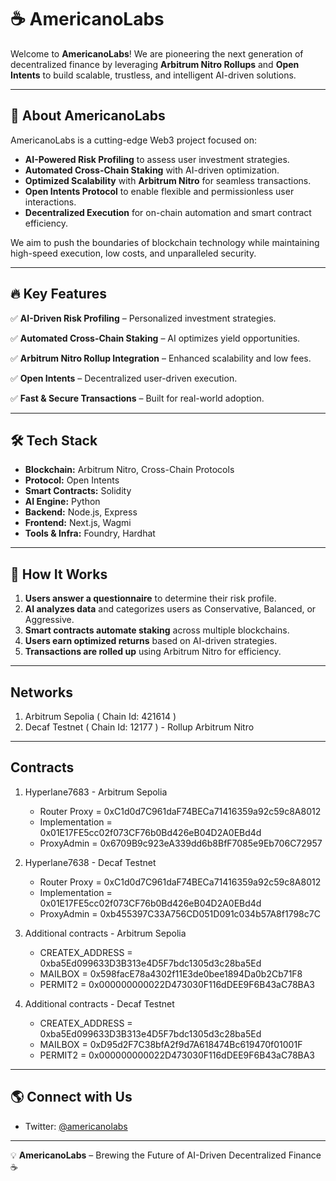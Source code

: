 # ☕ AmericanoLabs

Welcome to **AmericanoLabs**! We are pioneering the next generation of decentralized finance by leveraging **Arbitrum Nitro Rollups** and **Open Intents** to build scalable, trustless, and intelligent AI-driven solutions.

---

## 🚀 About AmericanoLabs
AmericanoLabs is a cutting-edge Web3 project focused on:
- **AI-Powered Risk Profiling** to assess user investment strategies.
- **Automated Cross-Chain Staking** with AI-driven optimization.
- **Optimized Scalability** with **Arbitrum Nitro** for seamless transactions.
- **Open Intents Protocol** to enable flexible and permissionless user interactions.
- **Decentralized Execution** for on-chain automation and smart contract efficiency.

We aim to push the boundaries of blockchain technology while maintaining high-speed execution, low costs, and unparalleled security.

---

## 🔥 Key Features

✅ **AI-Driven Risk Profiling** – Personalized investment strategies.

✅ **Automated Cross-Chain Staking** – AI optimizes yield opportunities.

✅ **Arbitrum Nitro Rollup Integration** – Enhanced scalability and low fees.

✅ **Open Intents** – Decentralized user-driven execution.

✅ **Fast & Secure Transactions** – Built for real-world adoption.

---

## 🛠️ Tech Stack
- **Blockchain:** Arbitrum Nitro, Cross-Chain Protocols
- **Protocol:** Open Intents
- **Smart Contracts:** Solidity
- **AI Engine:** Python
- **Backend:** Node.js, Express
- **Frontend:** Next.js, Wagmi
- **Tools & Infra:** Foundry, Hardhat

---

## 📖 How It Works
1. **Users answer a questionnaire** to determine their risk profile.
2. **AI analyzes data** and categorizes users as Conservative, Balanced, or Aggressive.
3. **Smart contracts automate staking** across multiple blockchains.
4. **Users earn optimized returns** based on AI-driven strategies.
5. **Transactions are rolled up** using Arbitrum Nitro for efficiency.

---

## Networks
1. Arbitrum Sepolia ( Chain Id: 421614 )
2. Decaf Testnet ( Chain Id: 12177 ) - Rollup Arbitrum Nitro

---

## Contracts
1. Hyperlane7683 - Arbitrum Sepolia
   - Router Proxy = 0xC1d0d7C961daF74BECa71416359a92c59c8A8012
   - Implementation = 0x01E17FE5cc02f073CF76b0Bd426eB04D2A0EBd4d
   - ProxyAdmin = 0x6709B9c923eA339dd6b8BfF7085e9Eb706C72957
    
2. Hyperlane7638 - Decaf Testnet
   - Router Proxy = 0xC1d0d7C961daF74BECa71416359a92c59c8A8012
   - Implementation = 0x01E17FE5cc02f073CF76b0Bd426eB04D2A0EBd4d
   - ProxyAdmin = 0xb455397C33A756CD051D091c034b57A8f1798c7C

3. Additional contracts - Arbitrum Sepolia
   - CREATEX_ADDRESS = 0xba5Ed099633D3B313e4D5F7bdc1305d3c28ba5Ed
   - MAILBOX = 0x598facE78a4302f11E3de0bee1894Da0b2Cb71F8
   - PERMIT2 = 0x000000000022D473030F116dDEE9F6B43aC78BA3
     
4. Additional contracts - Decaf Testnet
   - CREATEX_ADDRESS = 0xba5Ed099633D3B313e4D5F7bdc1305d3c28ba5Ed
   - MAILBOX = 0xD95d2F7C38bfA2f9d7A618474Bc619470f01001F
   - PERMIT2 = 0x000000000022D473030F116dDEE9F6B43aC78BA3

---

## 🌎 Connect with Us
- Twitter: [@americanolabs](https://x.com/americanolabs)

---

💡 **AmericanoLabs** – Brewing the Future of AI-Driven Decentralized Finance ☕

